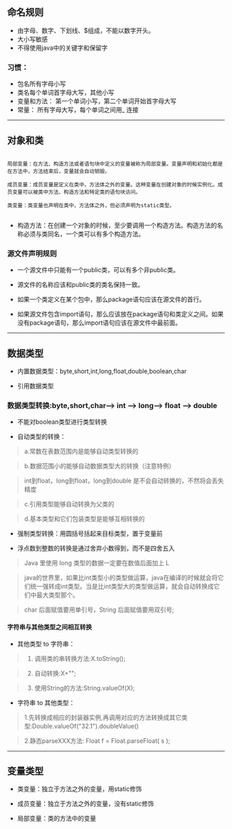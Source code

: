 ## 命名规则

- 由字母、数字、下划线、$组成，不能以数字开头。
- 大小写敏感
- 不得使用java中的关键字和保留字

### 习惯：

- 包名所有字母小写
- 类名每个单词首字母大写，其他小写
- 变量和方法： 第一个单词小写，第二个单词开始首字母大写
- 常量： 所有字母大写，每个单词之间用_ 连接

---

## 对象和类

``` shell

局部变量：在方法、构造方法或者语句块中定义的变量被称为局部变量。变量声明和初始化都是在方法中，方法结束后，变量就会自动销毁。		

成员变量：成员变量是定义在类中，方法体之外的变量。这种变量在创建对象的时候实例化。成员变量可以被类中方法、构造方法和特定类的语句块访问。

类变量：类变量也声明在类中，方法体之外，但必须声明为static类型。
		
```

- 构造方法：在创建一个对象的时候，至少要调用一个构造方法。构造方法的名称必须与类同名，一个类可以有多个构造方法。


### 源文件声明规则


- 一个源文件中只能有一个public类，可以有多个非public类。

- 源文件的名称应该和public类的类名保持一致。

- 如果一个类定义在某个包中，那么package语句应该在源文件的首行。

- 如果源文件包含import语句，那么应该放在package语句和类定义之间。如果没有package语句，那么import语句应该在源文件中最前面。

---

## 数据类型

- 内置数据类型：byte,short,int,long,float,double,boolean,char

- 引用数据类型


### 数据类型转换:byte,short,char—> int —> long—> float —> double 

- 不能对boolean类型进行类型转换

- 自动类型的转换：


> a.常数在表数范围内是能够自动类型转换的

> b.数据范围小的能够自动数据类型大的转换（注意特例）

> int到float，long到float，long到double 是不会自动转换的，不然将会丢失精度

> c.引用类型能够自动转换为父类的

> d.基本类型和它们包装类型是能够互相转换的

 - 强制类型转换：用圆括号括起来目标类型，置于变量前

- 浮点数到整数的转换是通过舍弃小数得到，而不是四舍五入

> Java 里使用 long 类型的数据一定要在数值后面加上 L

> java的世界里，如果比int类型小的类型做运算，java在编译的时候就会将它们统一强转成int类型。当是比int类型大的类型做运算，就会自动转换成它们中最大类型那个。

>char 后面赋值要用单引号，String 后面赋值要用双引号;


#### 字符串与其他类型之间相互转换

- 其他类型 to 字符串：

> 1. 调用类的串转换方法:X.toString();

> 2. 自动转换:X+"";

> 3. 使用String的方法:String.valueOf(X);


- 字符串  to 其他类型：

> 1.先转换成相应的封装器实例,再调用对应的方法转换成其它类型:Double.valueOf("32.1").doubleValue()

> 2.静态parseXXX方法: Float f = Float.parseFloat( s );

---

## 变量类型

- 类变量：独立于方法之外的变量，用static修饰

- 成员变量：独立于方法之外的变量，没有static修饰

- 局部变量：类的方法中的变量

